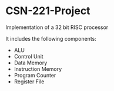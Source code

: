 # CSN-221-Project
Implementation of a 32 bit RISC processor 

It includes the following components:
* ALU
* Control Unit
* Data Memory
* Instruction Memory
* Program Counter
* Register File

